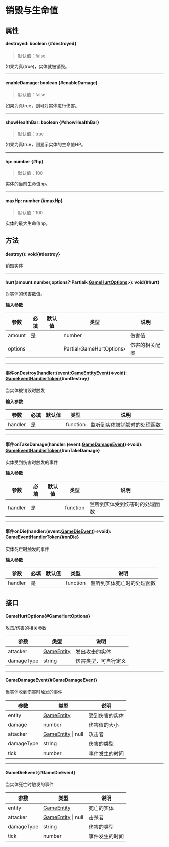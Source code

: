 <script setup>
import '/style.css'
</script>
# 销毁与生命值
## 属性

#### <font id="API" />destroyed<font id="Type">: boolean</font>  {#destroyed}
> 默认值：false

如果为真(true)，实体就被销毁。



---


#### <font id="API" />enableDamage<font id="Type">: boolean</font>  {#enableDamage}
> 默认值：false

如果为真true，则可对实体进行伤害。



---


#### <font id="API" />showHealthBar<font id="Type">: boolean  </font>{#showHealthBar}
> 默认值：true

如果为真true，则显示实体的生命值HP。



---


#### <font id="API" />hp<font id="Type">: number </font>{#hp}
> 默认值：100

实体的当前生命值hp。



---


#### <font id="API" />maxHp<font id="Type">: number </font>{#maxHp}
> 默认值：100

实体的最大生命值hp。




## 方法

#### <font id="API" />destroy()<font id="Type">:  void</font>{#destroy}
销毁实体



---


#### <font id="API" />hurt(<font id="Type">amount:number,options?:Partial<[GameHurtOptions](./fight#GameHurtOptions)></font>)<font id="Type">:  void</font>{#hurt}
对实体的伤害数值。

**输入参数**

| **参数** | **必填** | **默认值** | **类型** | **说明** |
| --- | --- | --- | --- | --- |
| amount | 是 | | number | 伤害值 |
| options | | | Partial‹GameHurtOptions› | 伤害的相关配置 |




---


#### <font id="API" /><font id="Event">事件</font>onDestroy(<font id="Type">handler:(event:[GameEntityEvent](/GameWorld/playerJL#GameEntityEvent))=>void</font>)<font id="Type">: [GameEventHandlerToken](/GameEventHandlerToken/)</font>{#onDestroy}
当实体被销毁时触发

**输入参数**

| **参数** | **必填** | **默认值** | **类型** | **说明** |
| --- | --- | --- | --- | --- |
| handler | 是 | | function | 监听到实体被销毁时的处理函数 |




---


#### <font id="API" /><font id="Event">事件</font>onTakeDamage(<font id="Type">handler:(event:[GameDamageEvent](./fight#GameDamageEvent))=>void</font>)<font id="Type">: [GameEventHandlerToken](/GameEventHandlerToken/)</font>{#onTakeDamage}
实体受到伤害时触发的事件

**输入参数**

| **参数** | **必填** | **默认值** | **类型** | **说明** |
| --- | --- | --- | --- | --- |
| handler | 是 | | function | 监听到实体受到伤害时的处理函数 |




---


#### <font id="API" /><font id="Event">事件</font>onDie(<font id="Type">handler:(event:[GameDieEvent](./fight#GameDieEvent))=>void</font>)<font id="Type">: [GameEventHandlerToken](/GameEventHandlerToken/)</font>{#onDie}
实体死亡时触发的事件

**输入参数**

| **参数** | **必填** | **默认值** | **类型** | **说明** |
| --- | --- | --- | --- | --- |
| handler | 是 | | function | 监听到实体死亡时的处理函数 |






## 接口

#### <font id="API" />GameHurtOptions{#GameHurtOptions}
攻击/伤害的相关参数

| **参数** | **类型** | **说明** |
| --- | --- | --- |
| attacker | [GameEntity](/GameEntity/) | 发出攻击的实体 |
| damageType | string | 伤害类型，可自行定义 |




---


#### <font id="API" />GameDamageEvent{#GameDamageEvent}
当实体收到伤害时触发的事件

| **参数** | **类型** | **说明** |
| --- | --- | --- |
| entity | [GameEntity](/GameEntity/) | 受到伤害的实体 |
| damage | number | 伤害值的大小 |
| attacker | [GameEntity](/GameEntity/) &#124; null | 攻击者 |
| damageType | string | 伤害的类型 |
| tick | number | 事件发生的时间 |




---


#### <font id="API" />GameDieEvent{#GameDieEvent}
当实体死亡时触发的事件

| **参数** | **类型** | **说明** |
| --- | --- | --- |
| entity | [GameEntity](/GameEntity/) | 死亡的实体 |
| attacker | [GameEntity](/GameEntity/) &#124; null | 击杀者 |
| damageType | string | 伤害的类型 |
| tick | number | 事件发生的时间 |




